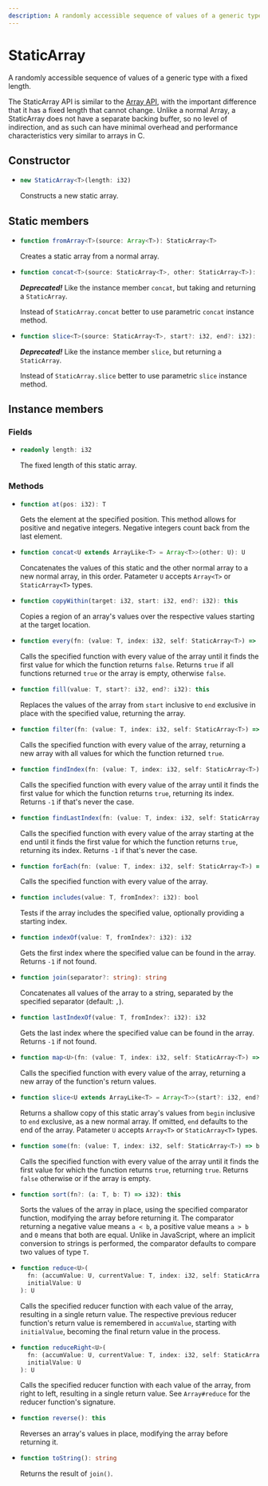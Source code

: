 ```yaml
---
description: A randomly accessible sequence of values of a generic type with a fixed length.
---
```


# StaticArray

A randomly accessible sequence of values of a generic type with a fixed length.

The StaticArray API is similar to the [Array API](./array.md), with the important difference that it has a fixed length that cannot change. Unlike a normal Array, a StaticArray does not have a separate backing buffer, so no level of indirection, and as such can have minimal overhead and performance characteristics very similar to arrays in C.

## Constructor

* ```ts
  new StaticArray<T>(length: i32)
  ```
  Constructs a new static array.

## Static members

* ```ts
  function fromArray<T>(source: Array<T>): StaticArray<T>
  ```
  Creates a static array from a normal array.

* ```ts
  function concat<T>(source: StaticArray<T>, other: StaticArray<T>): StaticArray<T>
  ```
  ***Deprecated!*** Like the instance member `concat`, but taking and returning a `StaticArray`.

  Instead of `StaticArray.concat` better to use parametric `concat` instance method.

* ```ts
  function slice<T>(source: StaticArray<T>, start?: i32, end?: i32): StaticArray<T>
  ```
  ***Deprecated!*** Like the instance member `slice`, but returning a `StaticArray`.

  Instead of `StaticArray.slice` better to use parametric `slice` instance method.

## Instance members

### Fields

* ```ts
  readonly length: i32
  ```
  The fixed length of this static array.

### Methods

* ```ts
  function at(pos: i32): T
  ```
  Gets the element at the specified position. This method allows for positive and negative integers. Negative integers count back from the last element.

* ```ts
  function concat<U extends ArrayLike<T> = Array<T>>(other: U): U
  ```
  Concatenates the values of this static and the other normal array to a new normal array, in this order. Patameter `U` accepts `Array<T>` or `StaticArray<T>` types.

* ```ts
  function copyWithin(target: i32, start: i32, end?: i32): this
  ```
  Copies a region of an array's values over the respective values starting at the target location.

* ```ts
  function every(fn: (value: T, index: i32, self: StaticArray<T>) => bool): bool
  ```
  Calls the specified function with every value of the array until it finds the first value for which the function returns `false`. Returns `true` if all functions returned `true` or the array is empty, otherwise `false`.

* ```ts
  function fill(value: T, start?: i32, end?: i32): this
  ```
  Replaces the values of the array from `start` inclusive to `end` exclusive in place with the specified value, returning the array.

* ```ts
  function filter(fn: (value: T, index: i32, self: StaticArray<T>) => bool): Array<T>
  ```
  Calls the specified function with every value of the array, returning a new array with all values for which the function returned `true`.

* ```ts
  function findIndex(fn: (value: T, index: i32, self: StaticArray<T>) => bool): i32
  ```
  Calls the specified function with every value of the array until it finds the first value for which the function returns `true`, returning its index. Returns `-1` if that's never the case.

* ```ts
  function findLastIndex(fn: (value: T, index: i32, self: StaticArray<T>) => bool): i32;
  ```
  Calls the specified function with every value of the array starting at the end until it finds the first value for which the function returns `true`, returning its index. Returns `-1` if that's never the case.

* ```ts
  function forEach(fn: (value: T, index: i32, self: StaticArray<T>) => void): void
  ```
  Calls the specified function with every value of the array.

* ```ts
  function includes(value: T, fromIndex?: i32): bool
  ```
  Tests if the array includes the specified value, optionally providing a starting index.

* ```ts
  function indexOf(value: T, fromIndex?: i32): i32
  ```
  Gets the first index where the specified value can be found in the array. Returns `-1` if not found.

* ```ts
  function join(separator?: string): string
  ```
  Concatenates all values of the array to a string, separated by the specified separator \(default: `,`\).

* ```ts
  function lastIndexOf(value: T, fromIndex?: i32): i32
  ```
  Gets the last index where the specified value can be found in the array. Returns `-1` if not found.

* ```ts
  function map<U>(fn: (value: T, index: i32, self: StaticArray<T>) => U): Array<U>
  ```
  Calls the specified function with every value of the array, returning a new array of the function's return values.

* ```ts
  function slice<U extends ArrayLike<T> = Array<T>>(start?: i32, end?: i32): U
  ```
  Returns a shallow copy of this static array's values from `begin` inclusive to `end` exclusive, as a new normal array. If omitted, `end` defaults to the end of the array. Patameter `U` accepts `Array<T>` or `StaticArray<T>` types.

* ```ts
  function some(fn: (value: T, index: i32, self: StaticArray<T>) => bool): bool
  ```
  Calls the specified function with every value of the array until it finds the first value for which the function returns `true`, returning `true`. Returns `false` otherwise or if the array is empty.

* ```ts
  function sort(fn?: (a: T, b: T) => i32): this
  ```
  Sorts the values of the array in place, using the specified comparator function, modifying the array before returning it. The comparator returning a negative value means `a < b`, a positive value means `a > b` and `0` means that both are equal. Unlike in JavaScript, where an implicit conversion to strings is performed, the comparator defaults to compare two values of type `T`.

* ```ts
  function reduce<U>(
    fn: (accumValue: U, currentValue: T, index: i32, self: StaticArray<T>) => U,
    initialValue: U
  ): U
  ```
  Calls the specified reducer function with each value of the array, resulting in a single return value. The respective previous reducer function's return value is remembered in `accumValue`, starting with `initialValue`, becoming the final return value in the process.

* ```ts
  function reduceRight<U>(
    fn: (accumValue: U, currentValue: T, index: i32, self: StaticArray<T>) => U,
    initialValue: U
  ): U
  ```
  Calls the specified reducer function with each value of the array, from right to left, resulting in a single return value. See `Array#reduce` for the reducer function's signature.

* ```ts
  function reverse(): this
  ```
  Reverses an array's values in place, modifying the array before returning it.

* ```ts
  function toString(): string
  ```
  Returns the result of `join()`.
